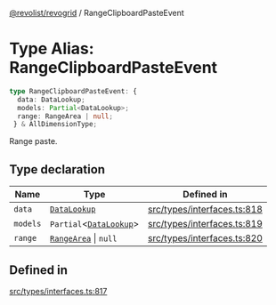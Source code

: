 [@revolist/revogrid](README.md) / RangeClipboardPasteEvent

# Type Alias: RangeClipboardPasteEvent

```ts
type RangeClipboardPasteEvent: {
  data: DataLookup;
  models: Partial<DataLookup>;
  range: RangeArea | null;
 } & AllDimensionType;
```

Range paste.

## Type declaration

| Name | Type | Defined in |
| ------ | ------ | ------ |
| `data` | [`DataLookup`](TypeAlias.DataLookup.md) | [src/types/interfaces.ts:818](https://github.com/revolist/revogrid/blob/b102ae971c99d2b260b571c48c9b2f785d580474/src/types/interfaces.ts#L818) |
| `models` | `Partial`\<[`DataLookup`](TypeAlias.DataLookup.md)\> | [src/types/interfaces.ts:819](https://github.com/revolist/revogrid/blob/b102ae971c99d2b260b571c48c9b2f785d580474/src/types/interfaces.ts#L819) |
| `range` | [`RangeArea`](TypeAlias.RangeArea.md) \| `null` | [src/types/interfaces.ts:820](https://github.com/revolist/revogrid/blob/b102ae971c99d2b260b571c48c9b2f785d580474/src/types/interfaces.ts#L820) |

## Defined in

[src/types/interfaces.ts:817](https://github.com/revolist/revogrid/blob/b102ae971c99d2b260b571c48c9b2f785d580474/src/types/interfaces.ts#L817)

